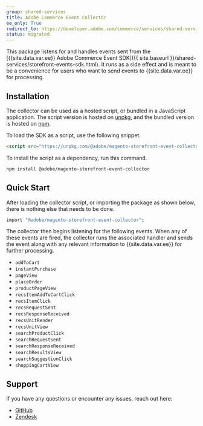 ```yaml
---
group: shared-services
title: Adobe Commerce Event Collector
ee_only: True
redirect_to: https://developer.adobe.com/commerce/services/shared-services/storefront-events/collector/
status: migrated
---
```


This package listens for and handles events sent from the [{{site.data.var.ee}} Adobe Commerce Event SDK]({{ site.baseurl }}/shared-services/storefront-events-sdk.html). It runs as a side effect and is meant to be a convenience for users who want to send events to {{site.data.var.ee}} for processing.

## Installation

The collector can be used as a hosted script, or bundled in a JavaScript application. The script version is hosted on [unpkg](https://unpkg.com/@adobe/magento-storefront-event-collector@1.0.0/dist/index.js), and the bundled version is hosted on [npm](https://www.npmjs.com/package/@adobe/magento-storefront-event-collector).

To load the SDK as a script, use the following snippet.

```html
<script src="https://unpkg.com/@adobe/magento-storefront-event-collector/dist/index.js"></script>
```

To install the script as a dependency, run this command.

```bash
npm install @adobe/magento-storefront-event-collector
```

## Quick Start

After loading the collector script, or importing the package as shown below, there is nothing else that needs to be done.

```bash
import "@adobe/magento-storefront-event-collector";
```

The collector then begins listening for the following events. When any of these events are fired, the collector runs the associated handler and sends the event along with any relevant information to {{site.data.var.ee}} for further processing.

-  `addToCart`
-  `instantPurchase`
-  `pageView`
-  `placeOrder`
-  `productPageView`
-  `recsItemAddToCartClick`
-  `recsItemClick`
-  `recsRequestSent`
-  `recsResponseReceived`
-  `recsUnitRender`
-  `recsUnitView`
-  `searchProductClick`
-  `searchRequestSent`
-  `searchResponseReceived`
-  `searchResultsView`
-  `searchSuggestionClick`
-  `shoppingCartView`

## Support

If you have any questions or encounter any issues, reach out here:

-  [GitHub](https://github.com/adobe/magento-storefront-event-collector/issues)
-  [Zendesk](https://account.magento.com/customer/account/login/referer/aHR0cHM6Ly9hY2NvdW50Lm1hZ2VudG8uY29tL3plbmRlc2svbG9naW4vaW5kZXgv/)